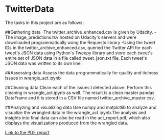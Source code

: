 # TwitterData

The tasks in this project are as follows:

##Gathering data
-The twitter_archive_enhanced.csv is given by Udacity.
-The image_predictions.tsv hosted on Udacity's servers and were downloaded programmatically using the Requests library
-Using the tweet IDs in the twitter_archive_enhanced.csv, queried the Twitter API for each tweet's JSON data using Python's Tweepy library and store each tweet's entire set of JSON data in a file called tweet_json.txt file. Each tweet's JSON data was written to its own line. 

##Assessing data
Assess the data programmatically for quality and tidiness issues in wrangle_act.ipynb

##Cleaning data
Clean each of the issues I detected above. Perform this cleaning in wrangle_act.ipynb as well. The result is a clean master pandas DataFrame and it is stored in a CSV file named twitter_archive_master.csv.

##Analyzing and visualizing data
Use numpy and matplotlib to analyze and visualize the wrangled data in the wrangle_act.ipynb.The analysis and insights into final data can also be read in the act_report.pdf, which also displays the visualizations produced from the wrangled data. 

[Link to the PDF report](/https://github.com/EntingHsiao/TwitterData/blob/master/act_report.pdf)

